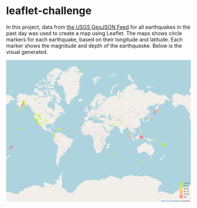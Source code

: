 # leaflet-challenge

In this project,
data from [the USGS GeoJSON Feed](https://earthquake.usgs.gov/earthquakes/feed/v1.0/geojson.php) for all earthquakes in the past day was used to create a map using Leaflet. The maps shows circle markers for each earthquake, based on their longitude and latitude. Each marker shows the magnitude and depth of the earthqueske. Below is the visual generated. 

![Map Visual](images/MapScreenshot.png "Screenshot of Map")